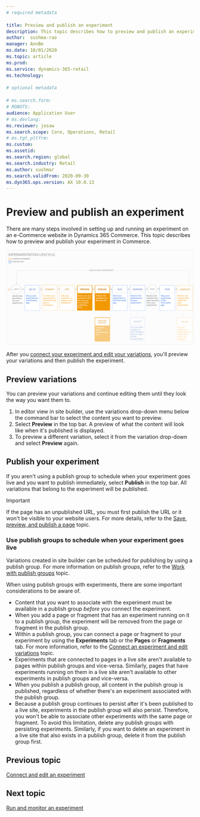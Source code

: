 ```yaml
---
# required metadata

title: Preview and publish an experiment
description: This topic describes how to preview and publish an experiment from Dynamics 365 Commerce.
author:  sushma-rao 
manager: AnnBe
ms.date: 10/01/2020
ms.topic: article
ms.prod: 
ms.service: dynamics-365-retail
ms.technology: 

# optional metadata

# ms.search.form: 
# ROBOTS: 
audience: Application User
# ms.devlang: 
ms.reviewer: josaw
ms.search.scope: Core, Operations, Retail
# ms.tgt_pltfrm: 
ms.custom: 
ms.assetid: 
ms.search.region: global
ms.search.industry: Retail
ms.author: sushmar
ms.search.validFrom: 2020-09-30
ms.dyn365.ops.version: AX 10.0.13
---
```


# Preview and publish an experiment

There are many steps involved in setting up and running an experiment on an e-Commerce website in Dynamics 365 Commerce. This topic describes how to preview and publish your experiment in Commerce.

[ ![Experimentation user journey - Preview & Publish](./media/experimentation_preview_publish.svg) ](./media/experimentation_preview_publish.svg#lightbox)

After you [connect your experiment and edit your variations](experimentation-connect-edit.md), you'll preview your variations and then publish the experiment.

## Preview variations
You can preview your variations and continue editing them until they look the way you want them to.

1. In editor view in site builder, use the variations drop-down menu below the command bar to select the content you want to preview. 
1. Select **Preview** in the top bar. A preview of what the content will look like when it's published is displayed.
1. To preview a different variation, select it from the variation drop-down and select **Preview** again.

## Publish your experiment
If you aren't using a publish group to schedule when your experiment goes live and you want to publish immediately, select **Publish** in the top bar. All variations that belong to the experiment will be published.
    
> [!IMPORTANT]
> If the page has an unpublished URL, you must first publish the URL or it won't be visible to your website users. For more details, refer to the [Save, preview, and publish a page](save-preview-publish-page.md) topic.
    
### Use publish groups to schedule when your experiment goes live
Variations created in site builder can be scheduled for publishing by using a publish group. For more information on publish groups, refer to the [Work with publish groups](publish-groups.md) topic.

When using publish groups with experiments, there are some important considerations to be aware of.
- Content that you want to associate with the experiment must be available in a publish group *before* you connect the experiment. 
- When you add a page or fragment that has an experiment running on it to a publish group, the experiment will be removed from the page or fragment in the publish group.
- Within a publish group, you can connect a page or fragment to your experiment by using the **Experiments** tab or the **Pages** or **Fragments** tab. For more information, refer to the [Connect an experiment and edit variations](experimentation-connect-edit.md) topic.
- Experiments that are connected to pages in a live site aren't available to pages within publish groups and vice-versa. Similarly, pages that have experiments running on them in a live site aren't available to other experiments in publish groups and vice-versa.
- When you publish a publish group, all content in the publish group is published, regardless of whether there's an experiment associated with the publish group.
- Because a publish group continues to persist after it's been published to a live site, experiments in the publish group will also persist. Therefore, you won't be able to associate other experiments with the same page or fragment. To avoid this limitation, delete any publish groups with persisting experiments. Similarly, if you want to delete an experiment in a live site that also exists in a publish group, delete it from the publish group first.

## Previous topic
[Connect and edit an experiment](experimentation-connect-edit.md)

## Next topic
[Run and monitor an experiment](experimentation-run-monitor.md)

